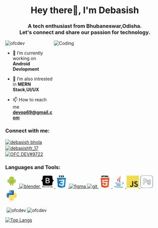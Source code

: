 <h1 align="center">Hey there👋, I'm Debasish</h1>
<h3 align="center">A tech enthusiast from Bhubaneswar,Odisha.<br>Let's connect and share our passion for technology.</h3>
<img align="right" alt="Coding" height="348" width="350" src="https://media.giphy.com/media/QDjpIL6oNCVZ4qzGs7/giphy.gif">

<p align="left"> <img src="https://komarev.com/ghpvc/?username=ofcdev&label=Profile%20views&color=0e75b6&style=flat" alt="ofcdev" /> </p>

- 🔭 I’m currently working on **Android Devlopment**

- 🌱 I’m also intrested in **MERN Stack**,**UI/UX**

- 📫 How to reach me **devop69@gmail.com**

<h3 align="left">Connect with me:</h3>
<p align="left">
<a href="https://fb.com/debasish bhola" target="blank"><img align="center" src="https://raw.githubusercontent.com/rahuldkjain/github-profile-readme-generator/master/src/images/icons/Social/facebook.svg" alt="debasish bhola" height="30" width="40" /></a>
<a href="https://instagram.com/debasishfr_17" target="blank"><img align="center" src="https://raw.githubusercontent.com/rahuldkjain/github-profile-readme-generator/master/src/images/icons/Social/instagram.svg" alt="debasishfr_17" height="30" width="40" /></a>
<a href="https://discord.gg/OFC DEV#9722" target="blank"><img align="center" src="https://raw.githubusercontent.com/rahuldkjain/github-profile-readme-generator/master/src/images/icons/Social/discord.svg" alt="OFC DEV#9722" height="30" width="40" /></a>
</p>

<h3 align="left">Languages and Tools:</h3>
<p align="left"> <a href="https://developer.android.com" target="_blank" rel="noreferrer"> <img src="https://raw.githubusercontent.com/devicons/devicon/master/icons/android/android-original-wordmark.svg" alt="android" width="40" height="40"/> </a> <a href="https://www.blender.org/" target="_blank" rel="noreferrer"> <img src="https://download.blender.org/branding/community/blender_community_badge_white.svg" alt="blender" width="40" height="40"/> </a> <a href="https://getbootstrap.com" target="_blank" rel="noreferrer"> <img src="https://raw.githubusercontent.com/devicons/devicon/master/icons/bootstrap/bootstrap-plain-wordmark.svg" alt="bootstrap" width="40" height="40"/> </a> <a href="https://www.w3schools.com/css/" target="_blank" rel="noreferrer"> <img src="https://raw.githubusercontent.com/devicons/devicon/master/icons/css3/css3-original-wordmark.svg" alt="css3" width="40" height="40"/> </a> <a href="https://www.figma.com/" target="_blank" rel="noreferrer"> <img src="https://www.vectorlogo.zone/logos/figma/figma-icon.svg" alt="figma" width="40" height="40"/> </a> <a href="https://git-scm.com/" target="_blank" rel="noreferrer"> <img src="https://www.vectorlogo.zone/logos/git-scm/git-scm-icon.svg" alt="git" width="40" height="40"/> </a> <a href="https://www.w3.org/html/" target="_blank" rel="noreferrer"> <img src="https://raw.githubusercontent.com/devicons/devicon/master/icons/html5/html5-original-wordmark.svg" alt="html5" width="40" height="40"/> </a> <a href="https://www.java.com" target="_blank" rel="noreferrer"> <img src="https://raw.githubusercontent.com/devicons/devicon/master/icons/java/java-original.svg" alt="java" width="40" height="40"/> </a> <a href="https://developer.mozilla.org/en-US/docs/Web/JavaScript" target="_blank" rel="noreferrer"> <img src="https://raw.githubusercontent.com/devicons/devicon/master/icons/javascript/javascript-original.svg" alt="javascript" width="40" height="40"/> </a> <a href="https://www.photoshop.com/en" target="_blank" rel="noreferrer"> <img src="https://raw.githubusercontent.com/devicons/devicon/master/icons/photoshop/photoshop-line.svg" alt="photoshop" width="40" height="40"/> </a> <a href="https://www.python.org" target="_blank" rel="noreferrer"> <img src="https://raw.githubusercontent.com/devicons/devicon/master/icons/python/python-original.svg" alt="python" width="40" height="40"/> </a> </p>

<p>&nbsp;<img align="center" src="https://github-readme-stats.vercel.app/api?username=ofcdev&show_icons=true&locale=en" alt="ofcdev" />
<img align="center" src="https://github-readme-streak-stats.herokuapp.com/?user=ofcdev&" alt="ofcdev" /></p>

[![Top Langs](https://github-readme-stats.vercel.app/api/top-langs/?username=OFCDEV&layout=donut)](https://github.com/OFCDEV/github-readme-stats)
